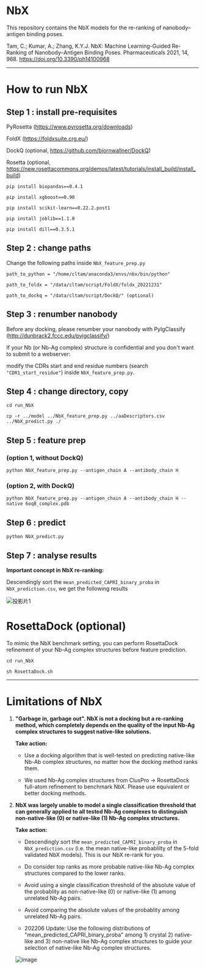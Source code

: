 # NbX

This repository contains the NbX models for the re-ranking of nanobody–antigen binding poses.

Tam, C.; Kumar, A.; Zhang, K.Y.J. NbX: Machine Learning-Guided Re-Ranking of Nanobody–Antigen Binding Poses. Pharmaceuticals 2021, 14, 968. https://doi.org/10.3390/ph14100968

---

# How to run NbX

## Step 1 : install pre-requisites

PyRosetta (https://www.pyrosetta.org/downloads)

FoldX (https://foldxsuite.crg.eu/)

DockQ (optional, https://github.com/bjornwallner/DockQ)

Rosetta (optional, https://new.rosettacommons.org/demos/latest/tutorials/install_build/install_build)

`pip install biopandas==0.4.1`

`pip install xgboost==0.90`

`pip install scikit-learn==0.22.2.post1`

`pip install joblib==1.1.0`

`pip install dill==0.3.5.1`

## Step 2 : change paths

Change the following paths inside `NbX_feature_prep.py`

`path_to_python = "/home/cltam/anaconda3/envs/nbx/bin/python"`

`path_to_foldx = "/data/cltam/script/FoldX/foldx_20221231"`

`path_to_dockq = "/data/cltam/script/DockQ/" (optional)`


## Step 3 : renumber nanobody
Before any docking, please renumber your nanobody with PyIgClassify (http://dunbrack2.fccc.edu/pyigclassify/)

If your Nb (or Nb-Ag complex) structure is confidential and you don't want to submit to a webserver: 

modify the CDRs start and end residue numbers (search `"CDR1_start_residue"`) inside `NbX_feature_prep.py`.


## Step 4 : change directory, copy

`cd run_NbX`

`cp -r ../model ../NbX_feature_prep.py ../aaDescriptors.csv ../NbX_predict.py ./`


## Step 5 : feature prep

### (option 1,  without DockQ)

`python NbX_feature_prep.py --antigen_chain A --antibody_chain H`

### (option 2,  with DockQ)

`python NbX_feature_prep.py --antigen_chain A --antibody_chain H --native 6oq8_complex.pdb`


## Step 6 : predict

`python NbX_predict.py`


## Step 7 : analyse results

**Important concept in NbX re-ranking:**

Descendingly sort the `mean_predicted_CAPRI_binary_proba` in `NbX_prediction.csv`, we get the following results

![投影片1](https://user-images.githubusercontent.com/51283097/174423865-865a8b73-d382-4080-b080-8fa49e5b2a44.PNG)


# RosettaDock (optional)

To mimic the NbX benchmark setting, you can perform RosettaDock refinement of your Nb-Ag complex structures before feature prediction.

`cd run_NbX`

`sh RosettaDock.sh`

---

# Limitations of NbX

1) **"Garbage in, garbage out". NbX is not a docking but a re-ranking method, which completely depends on the quality of the input Nb-Ag complex structures to suggest native-like solutions.**

    **Take action:** 
    
    * Use a docking algorithm that is well-tested on predicting native-like Nb-Ab complex structures, no matter how the docking method ranks them. 

    * We used Nb-Ag complex structures from ClusPro -> RosettaDock full-atom refinement to benchmark NbX. Please use equivalent or better docking methods.

2) **NbX was largely unable to model a single classification threshold that can generally applied to all tested Nb-Ag complexes to distinguish non-native-like (0) or native-like (1) Nb-Ag complex structures.**


    **Take action:** 
    
    * Descendingly sort the `mean_predicted_CAPRI_binary_proba` in `NbX_prediction.csv` (i.e. the mean native-like probablilty of the 5-fold validated NbX models). This is our NbX re-rank for you.

    * Do consider top ranks as more probable native-like Nb-Ag complex structures compared to the lower ranks.

    * Avoid using a single classification threshold of the absolute value of the probablity as non-native-like (0) or native-like (1) among unrelated Nb-Ag pairs.

    * Avoid comparing the absolute values of the probablity among unrelated Nb-Ag pairs.

    * 202206 Update: Use the following distributions of "mean_predicted_CAPRI_binary_proba" among 1) crystal 2) native-like and 3) non-native like Nb-Ag complex      structures to guide your selection of native-like Nb-Ag complex structures.

   ![image](https://user-images.githubusercontent.com/51283097/174424674-a5d30058-64aa-460d-b2a5-e6346901170d.png)

